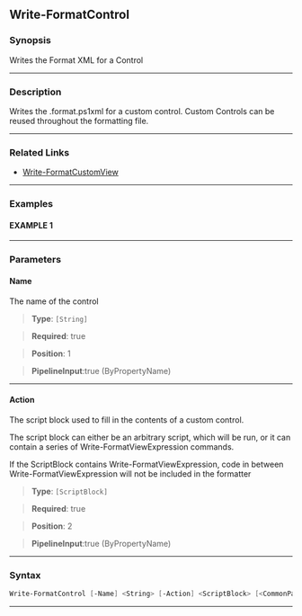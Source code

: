 
Write-FormatControl
-------------------
### Synopsis
Writes the Format XML for a Control

---
### Description

Writes the .format.ps1xml for a custom control.  Custom Controls can be reused throughout the formatting file.

---
### Related Links
* [Write-FormatCustomView](Write-FormatCustomView.md)



---
### Examples
#### EXAMPLE 1

---
### Parameters
#### **Name**

The name of the control



> **Type**: ```[String]```

> **Required**: true

> **Position**: 1

> **PipelineInput**:true (ByPropertyName)



---
#### **Action**

The script block used to fill in the contents of a custom control.


The script block can either be an arbitrary script, which will be run,
or it can contain a series of Write-FormatViewExpression commands.

If the ScriptBlock contains Write-FormatViewExpression,
code in between Write-FormatViewExpression will not be included in the formatter



> **Type**: ```[ScriptBlock]```

> **Required**: true

> **Position**: 2

> **PipelineInput**:true (ByPropertyName)



---
### Syntax
```PowerShell
Write-FormatControl [-Name] <String> [-Action] <ScriptBlock> [<CommonParameters>]
```
---


